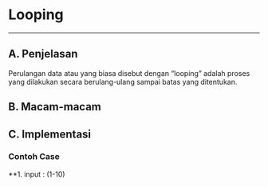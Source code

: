 # **Looping**
***

## **A. Penjelasan**
Perulangan data atau yang biasa disebut dengan “looping” adalah proses yang dilakukan secara berulang-ulang sampai batas yang ditentukan.

## **B. Macam-macam**

## **C. Implementasi**
### Contoh Case

**1. input : (1-10)
